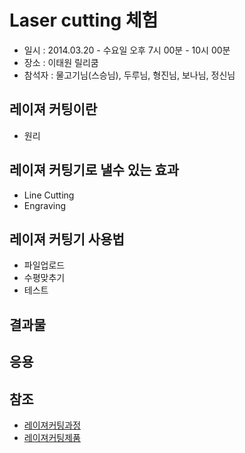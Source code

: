 # Laser cutting 체험

>
- 일시 : 2014.03.20 - 수요일 오후 7시 00분 - 10시 00분 
- 장소 : 이태원 릴리쿰
- 참석자 : 물고기님(스승님), 두루님, 형진님, 보나님, 정신님


## 레이져 커팅이란
- 원리

## 레이져 커팅기로 낼수 있는 효과
- Line Cutting
- Engraving


## 레이져 커팅기 사용법
- 파일업로드
- 수평맞추기
- 테스트

## 결과물

## 응용


## 참조
- [레이져커팅과정](http://www.esab-cutting.com/products/laser-cutting-process.html)
- [레이져커팅제품](http://www.cnccheap.com/index.php?route=product/product&product_id=68)
